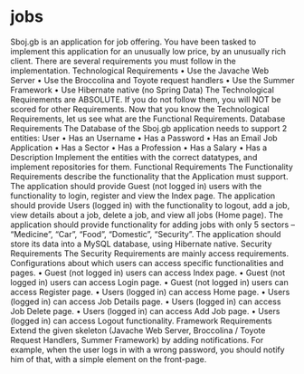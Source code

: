 # jobs
Sboj.gb is an application for job offering. You have been tasked to implement this application for an unusually low price, by an unusually rich client. There are several requirements you must follow in the implementation.
Technological Requirements
•	Use the Javache Web Server
•	Use the Broccolina and Toyote request handlers
•	Use the Summer Framework
•	Use Hibernate native (no Spring Data)
The Technological Requirements are ABSOLUTE. If you do not follow them, you will NOT be scored for other Requirements. 
Now that you know the Technological Requirements, let us see what are the Functional Requirements.
Database Requirements
The Database of the Sboj.gb application needs to support 2 entities:
User
•	Has an Username
•	Has a Password
•	Has an Email
Job Application
•	Has a Sector
•	Has a Profession
•	Has a Salary
•	Has a Description
Implement the entities with the correct datatypes, and implement repositories for them.
Functional Requirements
The Functionality Requirements describe the functionality that the Application must support.
The application should provide Guest (not logged in) users with the functionality to login, register and view the Index page.
The application should provide Users (logged in) with the functionality to logout, add a job, view details about a job, delete a job, and view all jobs (Home page).
The application should provide functionality for adding jobs with only 5 sectors – “Medicine”, “Car”, “Food”, “Domestic”, “Security”.
The application should store its data into a MySQL database, using Hibernate native.
Security Requirements
The Security Requirements are mainly access requirements. Configurations about which users can access specific functionalities and pages.
•	Guest (not logged in) users can access Index page.
•	Guest (not logged in) users can access Login page.
•	Guest (not logged in) users can access Register page.
•	Users (logged in) can access Home page.
•	Users (logged in) can access Job Details page.
•	Users (logged in) can access Job Delete page.
•	Users (logged in) can access Add Job page.
•	Users (logged in) can access Logout functionality.
Framework Requirements
Extend the given skeleton (Javache Web Server, Broccolina / Toyote Request Handlers, Summer Framework) by adding notifications.
For example, when the user logs in with a wrong password, you should notify him of that, with a simple element on the front-page.
